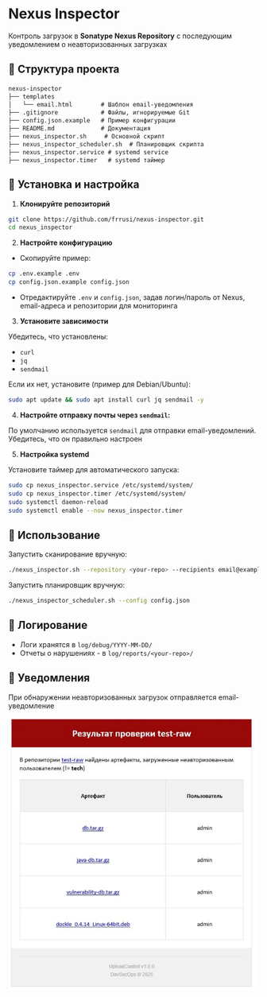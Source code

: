 # Nexus Inspector
Контроль загрузок в **Sonatype Nexus Repository** с последующим уведомлением о неавторизованных загрузках

## 📂 Структура проекта
```
nexus-inspector
├── templates
│   └── email.html        # Шаблон email-уведомления
├── .gitignore            # Файлы, игнорируемые Git
├── config.json.example   # Пример конфигурации
├── README.md             # Документация
├── nexus_inspector.sh     # Основной скрипт
├── nexus_inspector_scheduler.sh  # Планировщик скрипта
├── nexus_inspector.service # systemd service
├── nexus_inspector.timer   # systemd таймер
```

## 📌 Установка и настройка
1. **Клонируйте репозиторий**  

```bash
git clone https://github.com/frrusi/nexus-inspector.git
cd nexus_inspector
```

2. **Настройте конфигурацию**  

- Скопируйте пример:
```bash
cp .env.example .env
cp config.json.example config.json
```
- Отредактируйте `.env` и `config.json`, задав логин/пароль от Nexus, email-адреса и репозитории для мониторинга

3. **Установите зависимости**  

Убедитесь, что установлены:  
- `curl`
- `jq`
- `sendmail`  

Если их нет, установите (пример для Debian/Ubuntu):
```bash
sudo apt update && sudo apt install curl jq sendmail -y
```

4. **Настройте отправку почты через `sendmail`:**

По умолчанию используется `sendmail` для отправки email-уведомлений. Убедитесь, что он правильно настроен

5. **Настройка systemd**  

Установите таймер для автоматического запуска:
```bash
sudo cp nexus_inspector.service /etc/systemd/system/
sudo cp nexus_inspector.timer /etc/systemd/system/
sudo systemctl daemon-reload
sudo systemctl enable --now nexus_inspector.timer
```

## 🔧 Использование
Запустить сканирование вручную:
```bash
./nexus_inspector.sh --repository <your-repo> --recipients email@example.com
```

Запустить планировщик вручную:
```bash
./nexus_inspector_scheduler.sh --config config.json
```

## 📝 Логирование
- Логи хранятся в `log/debug/YYYY-MM-DD/`
- Отчеты о нарушениях - в `log/reports/<your-repo>/`

## 📧 Уведомления
При обнаружении неавторизованных загрузок отправляется email-уведомление

<img src="docs/images/email-notification.jpg" width="500">